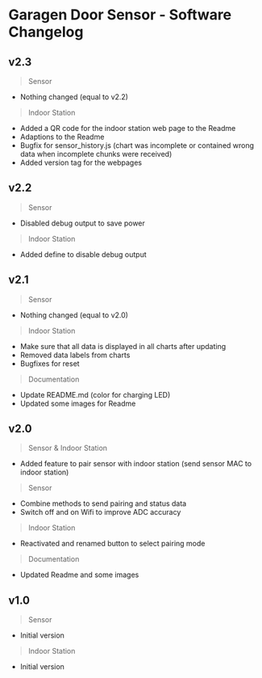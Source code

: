 # Garagen Door Sensor - Software Changelog

## v2.3

> Sensor
- Nothing changed (equal to v2.2)

> Indoor Station
- Added a QR code for the indoor station web page to the Readme
- Adaptions to the Readme
- Bugfix for sensor_history.js (chart was incomplete or contained wrong data when incomplete chunks were received)
- Added version tag for the webpages

## v2.2

> Sensor
- Disabled debug output to save power

> Indoor Station
- Added define to disable debug output

## v2.1

> Sensor
- Nothing changed (equal to v2.0)

> Indoor Station
- Make sure that all data is displayed in all charts after updating
- Removed data labels from charts
- Bugfixes for reset

> Documentation
- Update README.md (color for charging LED)
- Updated some images for Readme

## v2.0

> Sensor & Indoor Station
- Added feature to pair sensor with indoor station (send sensor MAC to indoor station)

> Sensor
- Combine methods to send pairing and status data
- Switch off and on Wifi to improve ADC accuracy

> Indoor Station
- Reactivated and renamed button to select pairing mode

> Documentation
- Updated Readme and some images

## v1.0

> Sensor
- Initial version

> Indoor Station
- Initial version